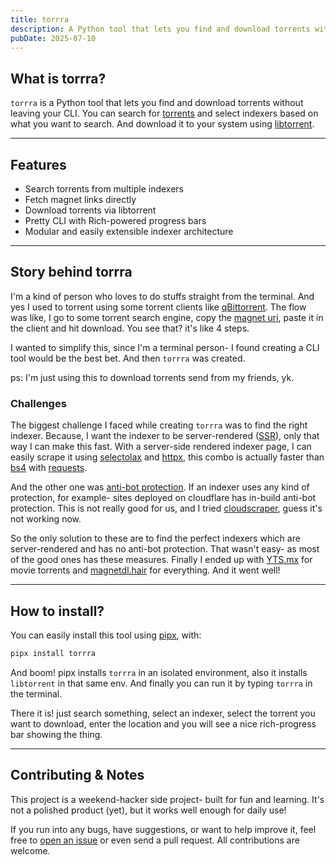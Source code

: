 ```yaml
---
title: torrra
description: A Python tool that lets you find and download torrents without leaving your CLI.
pubDate: 2025-07-10
---
```


## What is torrra?

`torrra` is a Python tool that lets you find and download torrents without leaving your CLI. 
You can search for [torrents](https://en.wikipedia.org/wiki/Torrent) and select indexers based on what you want to search. And download it to your system using [libtorrent](https://en.wikipedia.org/wiki/Libtorrent).

---

## Features

- Search torrents from multiple indexers
- Fetch magnet links directly
- Download torrents via libtorrent
- Pretty CLI with Rich-powered progress bars
- Modular and easily extensible indexer architecture

---

## Story behind torrra

I'm a kind of person who loves to do stuffs straight from the terminal. And yes I used to torrent using some torrent clients like [qBittorrent](https://en.wikipedia.org/wiki/QBittorrent). 
The flow was like, I go to some torrent search engine, copy the [magnet uri](https://en.wikipedia.org/wiki/Magnet_URI_scheme), paste it in the client and hit download. You see that? it's like 4 steps.

I wanted to simplify this, since I'm a terminal person- I found creating a CLI tool would be the best bet. And then `torrra` was created.

ps: I'm just using this to download torrents send from my friends, yk.

### Challenges

The biggest challenge I faced while creating `torrra` was to find the right indexer. Because, I want the indexer to be server-rendered ([SSR](https://en.wikipedia.org/wiki/SSR)), only that way I can make this fast. 
With a server-side rendered indexer page, I can easily scrape it using [selectolax](https://github.com/rushter/selectolax) and [httpx](https://www.python-httpx.org/), 
this combo is actually faster than [bs4](https://en.wikipedia.org/wiki/BS4) with [requests](https://en.wikipedia.org/wiki/Requests_(software)).

And the other one was [anti-bot protection](https://en.wikipedia.org/wiki/Bot_prevention). 
If an indexer uses any kind of protection, for example- sites deployed on cloudflare has in-build anti-bot protection. 
This is not really good for us, and I tried [cloudscraper](https://pydigger.com/pypi/cloudscraper), guess it's not working now. 

So the only solution to these are to find the perfect indexers which are server-rendered and has no anti-bot protection. That wasn't easy- as most of the good ones has these measures. 
Finally I ended up with [YTS.mx](https://yts.mx/) for movie torrents and [magnetdl.hair](https://magnetdl.hair/) for everything. And it went well!

---

## How to install?

You can easily install this tool using [pipx](https://pipx.pypa.io/), with:

```bash
pipx install torrra
```

And boom! pipx installs `torrra` in an isolated environment, also it installs `libtorrent` in that same env. And finally you can run it by typing `torrra` in the terminal. 

There it is! just search something, select an indexer, select the torrent you want to download, enter the location and you will see a nice rich-progress bar showing the thing.

---

## Contributing & Notes

This project is a weekend-hacker side project- built for fun and learning. It's not a polished product (yet), but it works well enough for daily use!

If you run into any bugs, have suggestions, or want to help improve it, feel free to [open an issue](https://github.com/stabldev/torrra/issues) or even send a pull request. All contributions are welcome.

